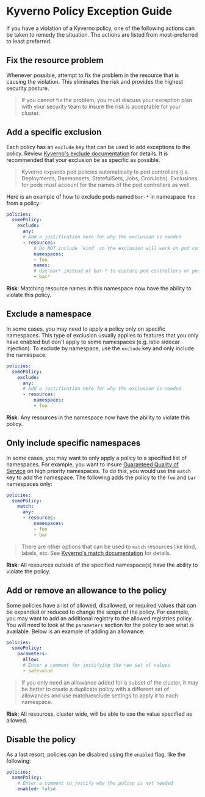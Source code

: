 # Kyverno Policy Exception Guide

If you have a violation of a Kyverno policy, one of the following actions can be taken to remedy the situation.  The actions are listed from most-preferred to least preferred.

## Fix the resource problem

Whenever possible, attempt to fix the problem in the resource that is causing the violation.  This eliminates the risk and provides the highest security posture.

> If you cannot fix the problem, you must discuss your exception plan with your security team to insure the risk is acceptable for your cluster.

## Add a specific exclusion

Each policy has an `exclude` key that can be used to add exceptions to the policy.  Review [Kyverno's exclude documentation](https://kyverno.io/docs/writing-policies/match-exclude/) for details.  It is recommended that your exclusion be as specific as possible.

> Kyverno expands pod policies automatically to pod controllers (i.e. Deployments, Daemonsets, StatefulSets, Jobs, CronJobs).  Exclusions for pods must account for the names of the pod controllers as well.

Here is an example of how to exclude pods named `bar-*` in namespace `foo` from a policy:

```yaml
policies:
  somePolicy:
    exclude:
      any:
      # Add a justification here for why the exclusion is needed
      - resources:
          # Do NOT include `kind` so the exclusion will work on pod controllers too
          namespaces:
          - foo
          names:
          # Use bar* instead of bar-* to capture pod controllers or pod names
          - bar*
```

**Risk**: Matching resource names in this namespace now have the ability to violate this policy.

## Exclude a namespace

In some cases, you may need to apply a policy only on specific namespaces.  This type of exclusion usually applies to features that you only have enabled but don't apply to some namespaces (e.g. istio sidecar injection).  To exclude by namespace, use the `exclude` key and only include the namespace:

```yaml
policies:
  somePolicy:
    exclude:
      any:
      # Add a justification here for why the exclusion is needed
      - resources:
          namespaces:
          - foo
```

**Risk**: Any resources in the namespace now have the ability to violate this policy.

## Only include specific namespaces

In some cases, you may want to only apply a policy to a specified list of namespaces.  For example, you want to insure [Guaranteed Quality of Service](https://kubernetes.io/docs/tasks/configure-pod-container/quality-service-pod/) on high priority namespaces.  To do this, you would use the `match` key to add the namespace.  The following adds the policy to the `foo` and `bar` namespaces only:

```yaml
policies:
  somePolicy:
    match:
      any:
      - resources:
          namespaces:
          - foo
          - bar
```

> There are other options that can be used to `match` resources like kind, labels, etc.  See [Kyverno's match documentation](https://kyverno.io/docs/writing-policies/match-exclude/) for details.

**Risk**: All resources outside of the specified namespace(s) have the ability to violate the policy.

## Add or remove an allowance to the policy

Some policies have a list of allowed, disallowed, or required values that can be expanded or reduced to change the scope of the policy.  For example, you may want to add an additional registry to the allowed registries policy. You will need to look at the `parameters` section for the policy to see what is available.  Below is an example of adding an allowance:

```yaml
policies:
  somePolicy:
    parameters:
      allow:
      # Enter a comment for justifying the new set of values
      - safevalue
```

> If you only need an allowance added for a subset of the cluster, it may be  better to create a duplicate policy with a different set of allowances and use match/exclude settings to apply it to each namespace.

**Risk**: All resources, cluster wide, will be able to use the value specified as allowed.

## Disable the policy

As a last resort, policies can be disabled using the `enabled` flag, like the following:

```yaml
policies:
  somePolicy:
    # Enter a comment to justify why the policy is not needed
    enabled: false
```
